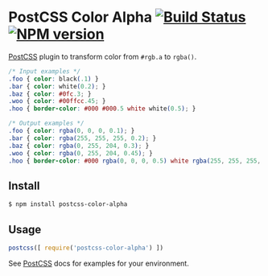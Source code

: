 # PostCSS Color Alpha [![Build Status](https://travis-ci.org/avanes/postcss-color-alpha.svg)](https://travis-ci.org/avanes/postcss-color-alpha)  [![NPM version](https://badge.fury.io/js/postcss-color-alpha.svg)](https://www.npmjs.org/package/postcss-color-alpha)

[PostCSS] plugin to transform color from `#rgb.a` to `rgba()`.

[PostCSS]: https://github.com/postcss/postcss

```css
/* Input examples */
.foo { color: black(.1) }
.bar { color: white(0.2); }
.baz { color: #0fc.3; }
.woo { color: #00ffcc.45; }
.hoo { border-color: #000 #000.5 white white(0.5); }
```

```css
/* Output examples */
.foo { color: rgba(0, 0, 0, 0.1); }
.bar { color: rgba(255, 255, 255, 0.2); }
.baz { color: rgba(0, 255, 204, 0.3); }
.woo { color: rgba(0, 255, 204, 0.45); }
.hoo { border-color: #000 rgba(0, 0, 0, 0.5) white rgba(255, 255, 255, 0.5); }
```

## Install

```sh
$ npm install postcss-color-alpha
```

## Usage

```js
postcss([ require('postcss-color-alpha') ])
```

See [PostCSS] docs for examples for your environment.
